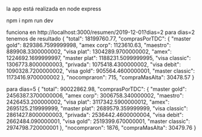 
la app está realizada en node express 

npm i
npm run dev

funciona en http://localhost:3000/resumen/2019-12-01?dias=2
para dias=2 tenemos de resultado
{
  "total": 18199760.77,
  "comprasPorTDC": {
    "master gold": 829386.7599999998,
    "amex corp": 1123610.63,
    "maestro": 889908.3300000002,
    "visa plat": 1304289.9700000002,
    "amex": 1224692.1699999997,
    "master plat": 1188231.5099999995,
    "visa classic": 1306773.8000000003,
    "privada": 1075418.4300000002,
    "visa debit": 1090328.7200000002,
    "visa gold": 905564.4600000001,
    "master classic": 1173416.9700000002
  },
  "nocompraron": 715,
  "compraMasAlta": 30478.57
}


para dias=5
{
  "total": 90022862.98,
  "comprasPorTDC": {
    "master gold": 2456387.3700000006,
    "amex corp": 3006758.340000002,
    "maestro": 2426453.200000002,
    "visa plat": 3117342.5900000012,
    "amex": 2695125.219999999,
    "master plat": 2689579.359999999,
    "visa classic": 2861427.8000000003,
    "privada": 2536442.4600000004,
    "visa debit": 2662484.090000001,
    "visa gold": 2519399.670000001,
    "master classic": 2974798.720000001
  },
  "nocompraron": 1876,
  "compraMasAlta": 30479.76
}
